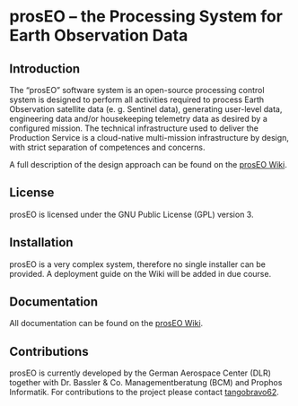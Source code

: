 # prosEO – the Processing System for Earth Observation Data


## Introduction

The “prosEO” software system is an open-source processing control system is designed to perform all activities required to process
Earth Observation satellite data (e. g. Sentinel data), generating user-level data, engineering data and/or housekeeping telemetry
data as desired by a configured mission. The technical infrastructure used to deliver the Production Service is a cloud-native
multi-mission infrastructure by design, with strict separation of competences and concerns.

A full description of the design approach can be found on the
[prosEO Wiki](https://github.com/dlr-eoc/prosEO/wiki/Building-a-Production-Service-Based-on-prosEO).


## License

prosEO is licensed under the GNU Public License (GPL) version 3.


## Installation

prosEO is a very complex system, therefore no single installer can be provided. A deployment guide on the Wiki will be added
in due course.


## Documentation

All documentation can be found on the [prosEO Wiki](https://github.com/dlr-eoc/prosEO/wiki).


## Contributions

prosEO is currently developed by the German Aerospace Center (DLR) together with Dr. Bassler & Co. Managementberatung (BCM) and
Prophos Informatik. For contributions to the project please contact [tangobravo62](mailto:thomas.bassler@drbassler.de).
